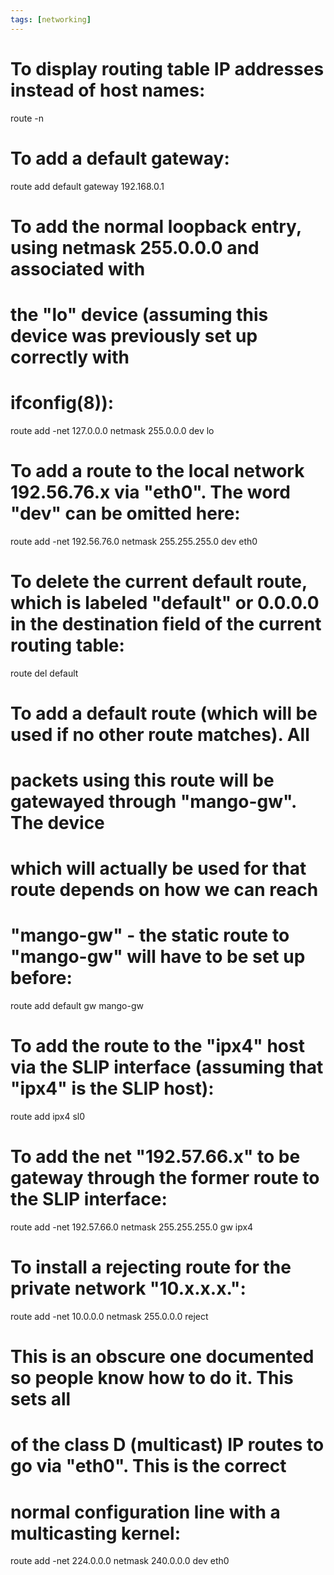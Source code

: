 ```yaml
---
tags: [networking]
---
```


# To display routing table IP addresses instead of host names:

route -n

# To add a default gateway:

route add default gateway 192.168.0.1

# To add the normal loopback entry, using netmask 255.0.0.0 and associated with

# the "lo" device (assuming this device was previously set up correctly with

# ifconfig(8)):

route add -net 127.0.0.0 netmask 255.0.0.0 dev lo

# To add a route to the local network 192.56.76.x via "eth0". The word "dev" can be omitted here:

route add -net 192.56.76.0 netmask 255.255.255.0 dev eth0

# To delete the current default route, which is labeled "default" or 0.0.0.0 in the destination field of the current routing table:

route del default

# To add a default route (which will be used if no other route matches). All

# packets using this route will be gatewayed through "mango-gw". The device

# which will actually be used for that route depends on how we can reach

# "mango-gw" - the static route to "mango-gw" will have to be set up before:

route add default gw mango-gw

# To add the route to the "ipx4" host via the SLIP interface (assuming that "ipx4" is the SLIP host):

route add ipx4 sl0

# To add the net "192.57.66.x" to be gateway through the former route to the SLIP interface:

route add -net 192.57.66.0 netmask 255.255.255.0 gw ipx4

# To install a rejecting route for the private network "10.x.x.x.":

route add -net 10.0.0.0 netmask 255.0.0.0 reject

# This is an obscure one documented so people know how to do it. This sets all

# of the class D (multicast) IP routes to go via "eth0". This is the correct

# normal configuration line with a multicasting kernel:

route add -net 224.0.0.0 netmask 240.0.0.0 dev eth0
